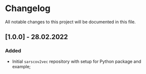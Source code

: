 # Changelog
All notable changes to this project will be documented in this file.


## [1.0.0] - 28.02.2022
### Added
* Initial `sarscov2vec` repository with setup for Python package and example;
